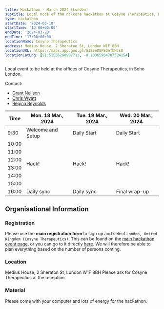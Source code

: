 ```yaml
---
title: Hackathon - March 2024 (London)
subtitle: Local node of the nf-core hackathon at Cosyne Therapeutics, London.
type: hackathon
startDate: '2024-03-18'
startTime: '10:00+00:00'
endDate: '2024-03-20'
endTime: '17:00+00:00'
locationName: Cosyne Therapeutics
address: Medius House, 2 Sheraton St, London W1F 8BH
locationURL: https://maps.app.goo.gl/G327eD8PEQefbHcs8
locationLatLng: [51.51565268907713, -0.13365964707324154]
---
```


Local event to be held at the offices of Cosyne Therapeutics, in Soho London.

Contact:

- [<i class="fab fa-slack"></i> Grant Neilson](https://nfcore.slack.com/team/U04SNHHTSMB)
- [<i class="fab fa-slack"></i> Chris Wyatt](https://nfcore.slack.com/team/U036T1L3KC6)
- [<i class="fab fa-slack"></i> Regina Reynolds](https://nfcore.slack.com/team/U01L88G430F)

<div class="table-responsive">
    <table class="table table-hover table-sm table-bordered">
        <thead>
            <tr>
                <th>Time</th>
                <th>Mon. 18 Mar., 2024</th>
                <th>Tue. 19 Mar., 2024</th>
                <th>Wed. 20 Mar., 2024</th>
            </tr>
            </thead>
            <tbody>
            <tr>
                <td>9:30</td>
                <td background-color:navy; rowspan="1">Welcome and Setup</td>
                <td background-color:navy; rowspan="1">Daily Start</td>
                <td background-color:navy; rowspan="1">Daily Start</td>
            </tr>
                <td>10:00</td>
                <td rowspan="6">Hack!</td>
                <td rowspan="6">Hack!</td>
                <td rowspan="6">Hack!</td>
            </tr>
            <tr>
                <td>11:00</td>
            </tr>
            <tr>
                <td>12:00</td>
            </tr>
            <tr>
                <td>13:00</td>
            </tr>
            <tr>
                <td>14:00</td>
            </tr>
            <tr>
                <td>15:00</td>
            </tr>
            <tr>
                <td>16:00</td>
                <td background-color:navy; rowspan="1">Daily sync</td>
                <td background-color:navy; rowspan="1">Daily sync</td>
                <td background-color:navy; rowspan="1">Final wrap-up</td>
            </tr>
        </tbody>
    </table>
</div>

## Organisational Information

### Registration

Please use the **main registration form** to sign up and select `London, United Kingdom (Cosyne Therapeutics)`.
This can be found on the [main hackathon event page](https://nf-co.re/events/2024/hackathon-march-2024), or you can go to it directly [here](https://seqera.typeform.com/mar24hackathon).
We will therefore be able to plan everything based on the number of persons coming.

### Location

Medius House, 2 Sheraton St, London W1F 8BH
Please ask for Cosyne Therapeutics at the reception.

### Material

Please come with your computer and lots of energy for the hackathon.
